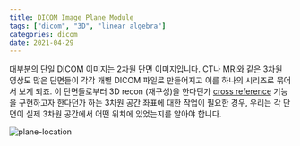 ```yaml
---
title: DICOM Image Plane Module
tags: ["dicom", "3D", "linear algebra"]
categories: dicom
date: 2021-04-29
---
```


대부분의 단일 DICOM 이미지는 2차원 단면 이미지입니다.
CT나 MRI와 같은 3차원 영상도 많은 단면들이 각각 개별 DICOM 파일로 만들어지고 이를 하나의 시리즈로 묶어서 보게 되죠.
이 단면들로부터 3D recon (재구성)을 한다던가
[cross reference](https://www.radiantviewer.com/dicom-viewer-manual/cross-reference_lines.html) 기능을 구현하고자 한다던가
하는 3차원 공간 좌표에 대한 작업이 필요한 경우, 우리는 각 단면이 실제 3차원 공간에서 어떤 위치에 있었는지를 알아야 합니다.

![plane-location](/plane-location.png "어느 단면을 찍은 이미지일까요?")
